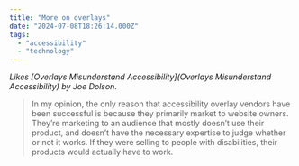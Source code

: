 ```yaml
---
title: "More on overlays"
date: "2024-07-08T18:26:14.000Z"
tags: 
  - "accessibility"
  - "technology"
---
```


_Likes [Overlays Misunderstand Accessibility](Overlays Misunderstand Accessibility) by Joe Dolson._

> In my opinion, the only reason that accessibility overlay vendors have been successful is because they primarily market to website owners. They’re marketing to an audience that mostly doesn’t use their product, and doesn’t have the necessary expertise to judge whether or not it works. If they were selling to people with disabilities, their products would actually have to work.

